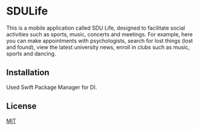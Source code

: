 # SDULife

This is a mobile application called SDU Life, designed to facilitate social activities such as sports, music, concerts and meetings. For example, here you can make appointments with psychologists, search for lost things (lost and found), view the latest university news, enroll in clubs such as music, sports and dancing.

## Installation

Used Swift Package Manager for DI.


## License
[MIT](https://choosealicense.com/licenses/mit/)
